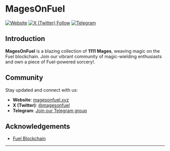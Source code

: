 # MagesOnFuel

[![Website](https://img.shields.io/badge/Website-magesonfuel.xyz-blue)](https://magesonfuel.xyz/)
[![X (Twitter) Follow](https://img.shields.io/twitter/follow/magesonfuel?style=social)](https://x.com/magesonfuel)
[![Telegram](https://img.shields.io/badge/Telegram-Join%20Chat-blue)](https://t.me/magesonfuel)

## Introduction

**MagesOnFuel** is a blazing collection of **1111 Mages**, weaving magic on the Fuel blockchain. Join our vibrant community of magic-wielding enthusiasts and own a piece of Fuel-powered sorcery!.

## Community

Stay updated and connect with us:

- **Website**: [magesonfuel.xyz](https://magesonfuel.xyz/)
- **X (Twitter)**: [@magesonfuel](https://x.com/magesonfuel)
- **Telegram**: [Join our Telegram group](https://t.me/magesonfuel)

## Acknowledgements

- [Fuel Blockchain](https://fuel.network)

---

